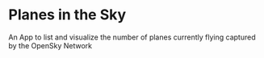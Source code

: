 # Planes in the Sky

An App to list and visualize the number of planes currently flying captured by the OpenSky Network 
